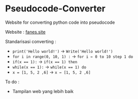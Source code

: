 # Pseudocode-Converter
Website for converting python code into pseudocode

Website : [fanes.site](https://fanes.site)

Standarisasi converting :

- `print('Hello world!')` -> `Write('Hello world!')`
- `for i in range(0, 10, 1) :` -> `for i ← 0 to 10 step 1 do`
- `if(x == 1):` -> `if(x == 1) then`
- `while(x == 1):` -> `while(x == 1) do`
- `x = [1, 5, 2 ,6]` -> `x ← [1, 5, 2 ,6]`

To do :
- Tampilan web yang lebih baik

